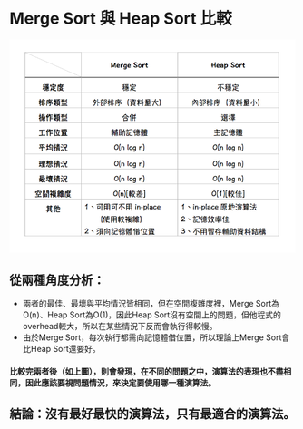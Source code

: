 # Merge Sort 與 Heap Sort 比較
![](/image/螢幕截圖%202019-11-06%2012.45.10.png)
## 從兩種角度分析：
* 兩者的最佳、最壞與平均情況皆相同，但在空間複雜度裡，Merge Sort為O(n)、Heap Sort為O(1)，因此Heap Sort沒有空間上的問題，但他程式的overhead較大，所以在某些情況下反而會執行得較慢。
* 由於Merge Sort，每次執行都需向記憶體借位置，所以理論上Merge Sort會比Heap Sort還要好。
#### 比較完兩者後（如上圖），則會發現，在不同的問題之中，演算法的表現也不盡相同，因此應該要視問題情況，來決定要使用哪一種演算法。
## 結論：沒有最好最快的演算法，只有最適合的演算法。
